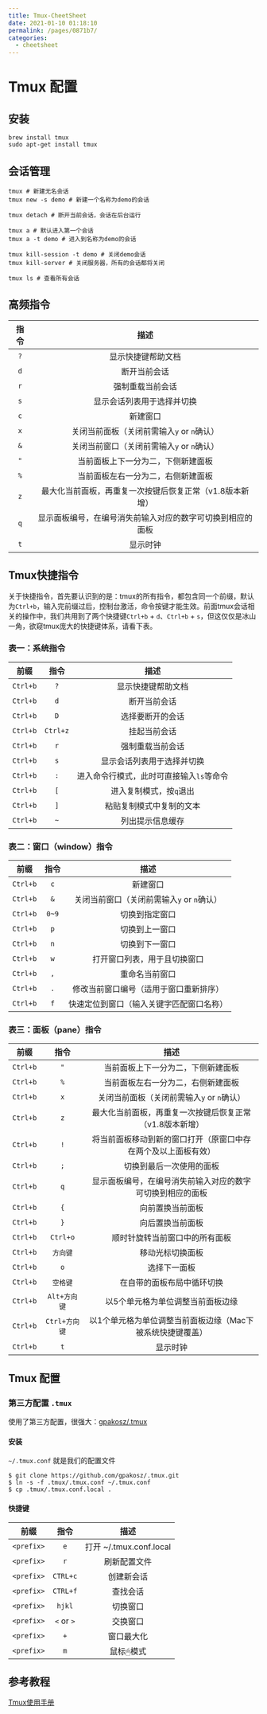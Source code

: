 ```yaml
---
title: Tmux-CheetSheet
date: 2021-01-10 01:18:10
permalink: /pages/0871b7/
categories: 
  - cheetsheet
---
```


# Tmux 配置

## 安装

```shell
brew install tmux
sudo apt-get install tmux
```

## 会话管理

```
tmux # 新建无名会话
tmux new -s demo # 新建一个名称为demo的会话

tmux detach # 断开当前会话，会话在后台运行

tmux a # 默认进入第一个会话
tmux a -t demo # 进入到名称为demo的会话

tmux kill-session -t demo # 关闭demo会话
tmux kill-server # 关闭服务器，所有的会话都将关闭

tmux ls # 查看所有会话
```

## 高频指令

| 指令 |                            描述                            |
| :--: | :--------------------------------------------------------: |
| `?`  |                     显示快捷键帮助文档                     |
| `d`  |                        断开当前会话                        |
| `r`  |                      强制重载当前会话                      |
| `s`  |                 显示会话列表用于选择并切换                 |
| `c`  |                          新建窗口                          |
| `x`  |         关闭当前面板（关闭前需输入`y` or `n`确认）         |
| `&`  |         关闭当前窗口（关闭前需输入`y` or `n`确认）         |
| `"`  |             当前面板上下一分为二，下侧新建面板             |
| `%`  |             当前面板左右一分为二，右侧新建面板             |
| `z`  |  最大化当前面板，再重复一次按键后恢复正常（v1.8版本新增）  |
| `q`  | 显示面板编号，在编号消失前输入对应的数字可切换到相应的面板 |
| `t`  |                          显示时钟                          |

## Tmux快捷指令

关于快捷指令，首先要认识到的是：tmux的所有指令，都包含同一个前缀，默认为`Ctrl+b`，输入完前缀过后，控制台激活，命令按键才能生效。前面tmux会话相关的操作中，我们共用到了两个快捷键`Ctrl+b` + `d`、`Ctrl+b` + `s`，但这仅仅是冰山一角，欲窥tmux庞大的快捷键体系，请看下表。

### 表一：系统指令

|   前缀   |   指令   |                   描述                   |
| :------: | :------: | :--------------------------------------: |
| `Ctrl+b` |   `?`    |            显示快捷键帮助文档            |
| `Ctrl+b` |   `d`    |               断开当前会话               |
| `Ctrl+b` |   `D`    |             选择要断开的会话             |
| `Ctrl+b` | `Ctrl+z` |               挂起当前会话               |
| `Ctrl+b` |   `r`    |             强制重载当前会话             |
| `Ctrl+b` |   `s`    |        显示会话列表用于选择并切换        |
| `Ctrl+b` |   `:`    | 进入命令行模式，此时可直接输入`ls`等命令 |
| `Ctrl+b` |   `[`    |         进入复制模式，按`q`退出          |
| `Ctrl+b` |   `]`    |         粘贴复制模式中复制的文本         |
| `Ctrl+b` |   `~`    |             列出提示信息缓存             |

### 表二：窗口（window）指令

|   前缀   | 指令  |                    描述                    |
| :------: | :---: | :----------------------------------------: |
| `Ctrl+b` |  `c`  |                  新建窗口                  |
| `Ctrl+b` |  `&`  | 关闭当前窗口（关闭前需输入`y` or `n`确认） |
| `Ctrl+b` | `0~9` |               切换到指定窗口               |
| `Ctrl+b` |  `p`  |               切换到上一窗口               |
| `Ctrl+b` |  `n`  |               切换到下一窗口               |
| `Ctrl+b` |  `w`  |        打开窗口列表，用于且切换窗口        |
| `Ctrl+b` |  `,`  |               重命名当前窗口               |
| `Ctrl+b` |  `.`  |   修改当前窗口编号（适用于窗口重新排序）   |
| `Ctrl+b` |  `f`  |  快速定位到窗口（输入关键字匹配窗口名称）  |

### 表三：面板（pane）指令

|   前缀   |     指令      |                             描述                             |
| :------: | :-----------: | :----------------------------------------------------------: |
| `Ctrl+b` |      `"`      |              当前面板上下一分为二，下侧新建面板              |
| `Ctrl+b` |      `%`      |              当前面板左右一分为二，右侧新建面板              |
| `Ctrl+b` |      `x`      |          关闭当前面板（关闭前需输入`y` or `n`确认）          |
| `Ctrl+b` |      `z`      |   最大化当前面板，再重复一次按键后恢复正常（v1.8版本新增）   |
| `Ctrl+b` |      `!`      | 将当前面板移动到新的窗口打开（原窗口中存在两个及以上面板有效） |
| `Ctrl+b` |      `;`      |                   切换到最后一次使用的面板                   |
| `Ctrl+b` |      `q`      |  显示面板编号，在编号消失前输入对应的数字可切换到相应的面板  |
| `Ctrl+b` |      `{`      |                       向前置换当前面板                       |
| `Ctrl+b` |      `}`      |                       向后置换当前面板                       |
| `Ctrl+b` |   `Ctrl+o`    |                顺时针旋转当前窗口中的所有面板                |
| `Ctrl+b` |   `方向键`    |                       移动光标切换面板                       |
| `Ctrl+b` |      `o`      |                         选择下一面板                         |
| `Ctrl+b` |   `空格键`    |                  在自带的面板布局中循环切换                  |
| `Ctrl+b` | `Alt+方向键`  |              以5个单元格为单位调整当前面板边缘               |
| `Ctrl+b` | `Ctrl+方向键` |  以1个单元格为单位调整当前面板边缘（Mac下被系统快捷键覆盖）  |
| `Ctrl+b` |      `t`      |                           显示时钟                           |

## Tmux 配置

### 第三方配置 `.tmux`

使用了第三方配置，很强大：[gpakosz/.tmux](https://github.com/gpakosz/.tmux)

#### 安装

 `~/.tmux.conf`  就是我们的配置文件

```
$ git clone https://github.com/gpakosz/.tmux.git
$ ln -s -f .tmux/.tmux.conf ~/.tmux.conf
$ cp .tmux/.tmux.conf.local .
```

#### 快捷键

|    前缀    |     指令      |                             描述                             |
| :--------: | :-----------: | :----------------------------------------------------------: |
| `<prefix>` |      `e`      |              打开 ~/.tmux.conf.local              |
|  `<prefix>`  |      `r`      |              刷新配置文件              |
|  `<prefix>`  |      `CTRL+c`      |          创建新会话          |
|  `<prefix>`  |      `CTRL+f`      |   查找会话   |
|  `<prefix>`  |      `hjkl`      | 切换窗口 |
| `<prefix>` | `<` or `>` | 交换窗口 |
| `<prefix>` | `+` | 窗口最大化 |
| `<prefix>` | `m` | 鼠标🖱模式 |

## 参考教程

[Tmux使用手册](http://louiszhai.github.io/2017/09/30/tmux/)